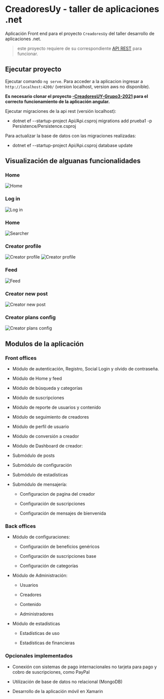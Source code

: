 # CreadoresUy - taller de aplicaciones .net

Aplicación Front end para el proyecto `CreadoresUy` del taller desarrollo de aplicaciones .net.
>este proyecto requiere de su correspondiente [API REST](https://github.com/EdwinpistonC/-CreadoresUY-Grupo3-2021) para funcionar.

## Ejecutar proyecto

Ejecutar comando `ng serve`. Para acceder a la aplicacion ingresar a `http://localhost:4200/` (version localhost, version aws no disponible).

**Es necesario clonar el proyecto [-CreadoresUY-Grupo3-2021](https://github.com/EdwinpistonC/-CreadoresUY-Grupo3-2021) para el correcto funcionamiento de la aplicación angular.**


Ejecutar migraciones de la api rest (versión localhost): 
- dotnet ef --startup-project Api/Api.csproj migrations add prueba1 -p Persistence/Persistence.csproj

Para actualizar la base de datos con las migraciones realizadas:
- dotnet ef --startup-project Api/Api.csproj database update

## Visualización de alguanas funcionalidades

### Home
![Home](/FRONT_CreadoresUY/src/assets/img/theme/s1.png)

### Log in
![Log in](/FRONT_CreadoresUY/src/assets/img/theme/s2.png)

### Home
![Searcher](/FRONT_CreadoresUY/src/assets/img/theme/s3.png)

### Creator profile
![Creator profile](/FRONT_CreadoresUY/src/assets/img/theme/s4.png)
![Creator profile](/FRONT_CreadoresUY/src/assets/img/theme/s5.png)

### Feed
![Feed](/FRONT_CreadoresUY/src/assets/img/theme/s6.png)

### Creator new post
![Creator new post](/FRONT_CreadoresUY/src/assets/img/theme/s7.png)

### Creator plans config
![Creator plans config](/FRONT_CreadoresUY/src/assets/img/theme/s8.png)

## Modulos de la aplicación

### **Front offices**

- Módulo de autenticación, Registro, Social Login y olvido de contraseña.
        
- Módulo de Home y feed

- Módulo de búsqueda y categorías

- Módulo de suscripciones

- Módulo de reporte de usuarios y contenido

- Módulo de seguimiento de creadores

- Módulo de perfil de usuario

- Módulo de conversión a creador

- Módulo de Dashboard de creador:

- Submódulo de posts

- Submódulo de configuración

- Submódulo de estadísticas

- Submódulo de mensajería:

    - Configuracion de pagina del creador

    - Configuración de suscripciones

    - Configuración de mensajes de bienvenida

### **Back offices**

- Módulo de configuraciones:

    - Configuración de beneficios genéricos

    - Configuración de suscripciones base

    - Configuración de categorías

- Módulo de Administración:

  - Usuarios

  - Creadores

  - Contenido

  - Administradores

- Módulo de estadísticas

  - Estadísticas de uso
    
  - Estadísticas de financieras

### **Opcionales implementados**

- Conexión con sistemas de pago internacionales no tarjeta para pago y cobro de
suscripciones, como PayPal 

- Utilización de base de datos no relacional (MongoDB)

- Desarrollo de la aplicación móvil en Xamarin